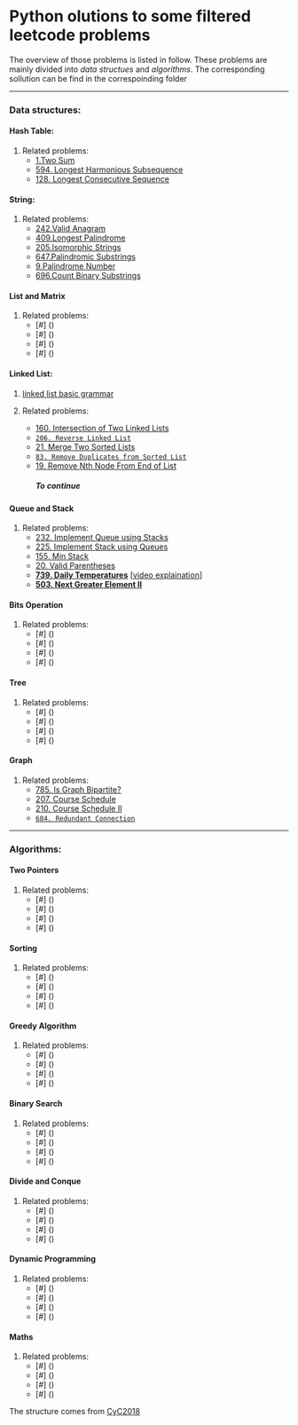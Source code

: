 # Python olutions to some filtered leetcode problems<br>

The overview of those problems is listed in follow. These problems are mainly divided into *data structues* and *algorithms*. The corresponding sollution can be find in the correspoinding folder

---
### Data structures:

#### Hash Table:
  1. Related problems:
     * [1.Two Sum](https://leetcode.com/problems/two-sum/)  
     * [594. Longest Harmonious Subsequence](https://leetcode.com/problems/longest-harmonious-subsequence/)  
     * [128. Longest Consecutive Sequence](https://leetcode.com/problems/longest-consecutive-sequence/) 
#### String:
  1. Related problems:
     * [242.Valid Anagram](https://leetcode.com/problems/valid-anagram/)  
     * [409.Longest Palindrome](https://leetcode.com/problems/longest-palindrome/)  
     * [205.Isomorphic Strings](https://leetcode.com/problems/isomorphic-strings/) 
     * [647.Palindromic Substrings](https://leetcode.com/problems/palindromic-substrings/)
     * [9.Palindrome Number](https://leetcode.com/problems/palindrome-number/)  
     * [696.Count Binary Substrings](https://leetcode.com/problems/count-binary-substrings/)    

#### List and Matrix
  1. Related problems:
     * [#] ()
     * [#] ()
     * [#] ()
     * [#] () 

#### Linked List:
1. [linked list basic grammar](https://www.tutorialspoint.com/python_data_structure/python_linked_lists.htm)
 
2. Related problems:  
     * [160. Intersection of Two Linked Lists](https://leetcode.com/problems/intersection-of-two-linked-lists/)  
     *  [`206. Reverse Linked List`](https://leetcode.com/problems/reverse-linked-list/)  
     * [21. Merge Two Sorted Lists](https:s//leetcode.com/problems/merge-two-sorted-lists/)  
     * [`83. Remove Duplicates from Sorted List`](https://leetcode.com/problems/remove-duplicates-from-sorted-list/)  
     * [19. Remove Nth Node From End of List](https://leetcode.com/problems/remove-nth-node-from-end-of-list/)   
        ##### To continue

#### Queue and Stack
  1. Related problems:
     * [232. Implement Queue using Stacks](https://leetcode.com/problems/implement-queue-using-stacks/description/)
     * [225. Implement Stack using Queues](https://leetcode.com/problems/implement-stack-using-queues/description/)
     * [155. Min Stack](https://leetcode.com/problems/min-stack/)
     * [20. Valid Parentheses](https://leetcode.com/problems/valid-parentheses/description/)
     * [**739. Daily Temperatures**](https://leetcode.com/problems/daily-temperatures/description/) [[video explaination](https://www.youtube.com/watch?v=WGm4Kj3lhRI)] 
     * [**503. Next Greater Element II**](https://leetcode.com/problems/next-greater-element-ii/description/)
     
#### Bits Operation
  1. Related problems:
     * [#] ()
     * [#] ()
     * [#] ()
     * [#] () 
     
 #### Tree
  1. Related problems:
     * [#] ()
     * [#] ()
     * [#] ()
     * [#] ()    
     
#### Graph
  1. Related problems:
     * [785. Is Graph Bipartite?](https://leetcode.com/problems/is-graph-bipartite/)  
     * [207. Course Schedule](https://leetcode.com/problems/course-schedule/description/)
     * [210. Course Schedule II](https://leetcode.com/problems/course-schedule-ii/description/)
     * [`684. Redundant Connection`](https://leetcode.com/problems/redundant-connection/description/)
     
---
### Algorithms:

#### Two Pointers
  1. Related problems:
     * [#] ()
     * [#] ()
     * [#] ()
     * [#] () 
     
#### Sorting
  1. Related problems:
     * [#] ()
     * [#] ()
     * [#] ()
     * [#] () 
     
#### Greedy Algorithm
  1. Related problems:
     * [#] ()
     * [#] ()
     * [#] ()
     * [#] () 
     
#### Binary Search
  1. Related problems:
     * [#] ()
     * [#] ()
     * [#] ()
     * [#] () 
     
#### Divide and Conque
  1. Related problems:
     * [#] ()
     * [#] ()
     * [#] ()
     * [#] () 
     
#### Dynamic Programming
  1. Related problems:
     * [#] ()
     * [#] ()
     * [#] ()
     * [#] () 
     
#### Maths
  1. Related problems:
     * [#] ()
     * [#] ()
     * [#] ()
     * [#] () 

The structure comes from [CyC2018](https://github.com/CyC2018/CS-Notes/blob/master/notes/Leetcode%20%E9%A2%98%E8%A7%A3%20-%20%E7%9B%AE%E5%BD%95.md)
